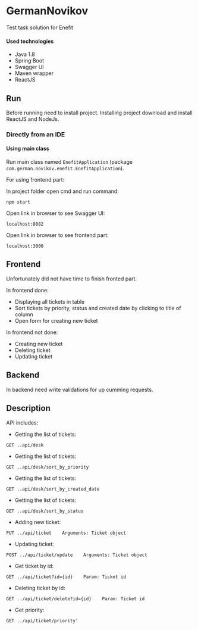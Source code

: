 # GermanNovikov
Test task solution for Enefit 

#### Used technologies
- Java 1.8 
- Spring Boot 
- Swagger UI
- Maven wrapper
- ReactJS

## Run
Before running need to install project. Installing project download and install ReactJS and NodeJs.
### Directly from an IDE
#### Using main class
Run main class named `EnefitApplication` (package `com.german.novikov.enefit.EnefitApplication`).

For using frontend part:

In project folder open cmd and run command:
```
npm start
```

Open link in browser to see Swagger UI:
```
localhost:8082
```

Open link in browser to see frontend part:
```
localhost:3000
```

## Frontend
Unfortunately did not have time to finish fronted part.
 
In frontend done:

- Displaying all tickets in table 
- Sort tickets by priority, status and created date by clicking to title of column
- Open form for creating new ticket

In frontend not done:

- Creating new ticket
- Deleting ticket
- Updating ticket 
## Backend

In backend need write validations for up cumming requests.

## Description
API includes:

- Getting the list of tickets:
```
GET ..api/desk
```
- Getting the list of tickets:
```
GET ..api/desk/sort_by_priority
```
- Getting the list of tickets:
```
GET ..api/desk/sort_by_created_date
```
- Getting the list of tickets:
```
GET ..api/desk/sort_by_status
```
- Adding new ticket:
```
PUT ../api/ticket    Arguments: Ticket object
```
- Updating ticket:
```
POST ../api/ticket/update    Arguments: Ticket object
```
- Get ticket by id:
```
GET ../api/ticket?id={id}    Param: Ticket id
```
- Deleting ticket by id:
```
GET ../api/ticket/delete?id={id}    Param: Ticket id
``` 
- Get priority:
```
GET ../api/ticket/priority'    
```
